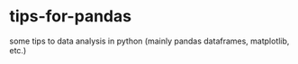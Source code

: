 # tips-for-pandas
some tips to data analysis in python (mainly pandas dataframes, matplotlib, etc.)
